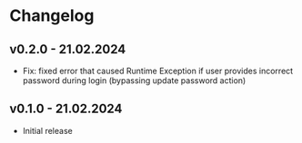 # Changelog

## v0.2.0 - 21.02.2024

- Fix: fixed error that caused Runtime Exception if user provides incorrect password during login (bypassing update password action)

## v0.1.0 - 21.02.2024

- Initial release
